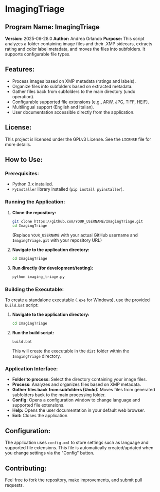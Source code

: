 # ImagingTriage

## Program Name: ImagingTriage
**Version:** 2025-06-28.0
**Author:** Andrea Orlando
**Purpose:** This script analyzes a folder containing image files and their .XMP sidecars, extracts rating and color label metadata, and moves the files into subfolders. It supports configurable file types.

## Features:
- Process images based on XMP metadata (ratings and labels).
- Organize files into subfolders based on extracted metadata.
- Gather files back from subfolders to the main directory (undo operation).
- Configurable supported file extensions (e.g., ARW, JPG, TIFF, HEIF).
- Multilingual support (English and Italian).
- User documentation accessible directly from the application.

## License:
This project is licensed under the GPLv3 License. See the `LICENSE` file for more details.

## How to Use:

### Prerequisites:
- Python 3.x installed.
- `PyInstaller` library installed (`pip install pyinstaller`).

### Running the Application:
1.  **Clone the repository:**
    ```bash
    git clone https://github.com/YOUR_USERNAME/ImagingTriage.git
    cd ImagingTriage
    ```
    (Replace `YOUR_USERNAME` with your actual GitHub username and `ImagingTriage.git` with your repository URL)

2.  **Navigate to the application directory:**
    ```bash
    cd ImagingTriage
    ```

3.  **Run directly (for development/testing):**
    ```bash
    python imaging_triage.py
    ```

### Building the Executable:
To create a standalone executable (`.exe` for Windows), use the provided `build.bat` script:

1.  **Navigate to the application directory:**
    ```bash
    cd ImagingTriage
    ```

2.  **Run the build script:**
    ```bash
    build.bat
    ```
    This will create the executable in the `dist` folder within the `ImagingTriage` directory.

### Application Interface:
-   **Folder to process:** Select the directory containing your image files.
-   **Process:** Analyzes and organizes files based on XMP metadata.
-   **Gather files back from subfolders (Undo):** Moves files from generated subfolders back to the main processing folder.
-   **Config:** Opens a configuration window to change language and supported file extensions.
-   **Help:** Opens the user documentation in your default web browser.
-   **Exit:** Closes the application.

## Configuration:
The application uses `config.xml` to store settings such as language and supported file extensions. This file is automatically created/updated when you change settings via the "Config" button.

## Contributing:
Feel free to fork the repository, make improvements, and submit pull requests.
